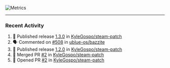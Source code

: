 ![Metrics](https://metrics.lecoq.io/KyleGospo?template=classic&base=header%2C%20activity%2C%20community%2C%20repositories%2C%20metadata&base.indepth=false&base.hireable=false&base.skip=false&config.timezone=America%2FLos_Angeles)

---
### Recent Activity
<!--START_SECTION:activity-->
1. 🚀 Published release [1.3.0](https://github.com/KyleGospo/steam-patch/releases/tag/1.3.0) in [KyleGospo/steam-patch](https://github.com/KyleGospo/steam-patch)
2. 🗣 Commented on [#508](https://github.com/ublue-os/bazzite/issues/508#issuecomment-1793579535) in [ublue-os/bazzite](https://github.com/ublue-os/bazzite)
3. 🚀 Published release [1.2.0](https://github.com/KyleGospo/steam-patch/releases/tag/1.2.0) in [KyleGospo/steam-patch](https://github.com/KyleGospo/steam-patch)
4. 🎉 Merged PR [#2](https://github.com/KyleGospo/steam-patch/pull/2) in [KyleGospo/steam-patch](https://github.com/KyleGospo/steam-patch)
5. 💪 Opened PR [#2](https://github.com/KyleGospo/steam-patch/pull/2) in [KyleGospo/steam-patch](https://github.com/KyleGospo/steam-patch)
<!--END_SECTION:activity-->
